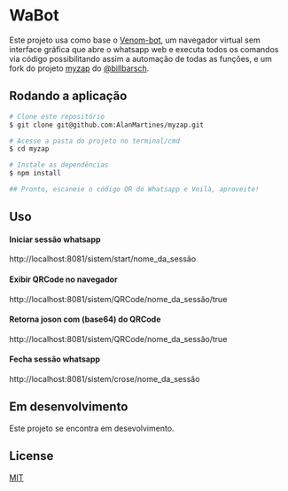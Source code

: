 # WaBot
 Este projeto usa como base o [Venom-bot](https://github.com/orkestral/venom "Venom-bot"), um navegador virtual sem interface gráfica que abre o whatsapp web e executa todos os comandos via código possibilitando assim a automação de todas as funções, e um fork do projeto [myzap](https://github.com/billbarsch/myzap "myzap") do [@billbarsch](https://github.com/billbarsch "@billbarsch").

## Rodando a aplicação

```bash
# Clone este repositório
$ git clone git@github.com:AlanMartines/myzap.git

# Acesse a pasta do projeto no terminal/cmd
$ cd myzap

# Instale as dependências
$ npm install

## Pronto, escaneie o código QR do Whatsapp e Voilà, aproveite!
```
## Uso
#### Iniciar sessão whatsapp
http://localhost:8081/sistem/start/nome_da_sessão

####  Exibir QRCode no navegador
http://localhost:8081/sistem/QRCode/nome_da_sessão/true

####  Retorna joson com (base64) do QRCode 
http://localhost:8081/sistem/QRCode/nome_da_sessão/true

#### Fecha sessão whatsapp
http://localhost:8081/sistem/crose/nome_da_sessão

## Em desenvolvimento

Este projeto se encontra em desevolvimento.

## License
[MIT](https://choosealicense.com/licenses/mit/)